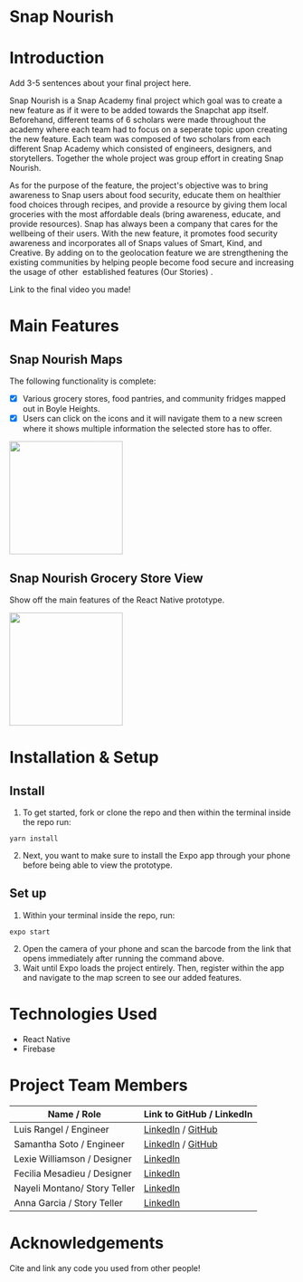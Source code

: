 # Snap Nourish

# Introduction

Add 3-5 sentences about your final project here. 

Snap Nourish is a Snap Academy final project which goal was to create a new feature as if it were to be added towards the Snapchat app itself. Beforehand, different teams of 6 scholars were made throughout the academy where each team had to focus on a seperate topic upon creating the new feature. Each team was composed of two scholars from each different Snap Academy which consisted of engineers, designers, and storytellers. Together the whole project was group effort in creating Snap Nourish.

As for the purpose of the feature, the project's objective was to bring awareness to Snap users about food security, educate them on healthier food choices through recipes, and provide a resource by giving them local groceries with the most affordable deals (bring awareness, educate, and provide resources). Snap has always been a company that cares for the wellbeing of their users. With the new feature, it promotes food security awareness and incorporates all of Snaps values of Smart, Kind, and Creative. By adding on to the geolocation feature we are strengthening the existing communities by helping people become food secure and increasing the usage of other  established features (Our Stories) .

Link to the final video you made!

# Main Features

## Snap Nourish Maps 

The following functionality is complete:

* [x] Various grocery stores, food pantries, and community fridges mapped out in Boyle Heights.
* [x] Users can click on the icons and it will navigate them to a new screen where it shows multiple information the selected store has to offer. 

<img src="https://i.imgur.com/agSvcgL.gif" width=200><br>


## Snap Nourish Grocery Store View 
Show off the main features of the React Native prototype.

<img src="https://i.imgur.com/rWIffts.gif" width=200><br>

# Installation & Setup

## Install

1. To get started, fork or clone the repo and then within the terminal inside the repo run:

```
yarn install
```

2. Next, you want to make sure to install the Expo app through your phone before being able to view the prototype.

## Set up

1. Within your terminal inside the repo, run:

```
expo start
```

2. Open the camera of your phone and scan the barcode from the link that opens immediately after running the command above. 
3. Wait until Expo loads the project entirely. Then, register within the app and navigate to the map screen to see our added features.

# Technologies Used

* React Native
* Firebase

# Project Team Members 

| Name / Role      | Link to GitHub / LinkedIn |
| ----------- | ----------- |
| Luis Rangel  / Engineer      | [LinkedIn](https://www.youtube.com/watch?v=dQw4w9WgXcQ) / [GitHub](https://github.com/luismr00)     |
| Samantha Soto / Engineer     | [LinkedIn](https://www.linkedin.com/in/samantha-soto-alejos/) / [GitHub](https://github.com/ssotoale)     |
| Lexie Williamson / Designer  | [LinkedIn](https://www.linkedin.com/in/lexiejwilliamson/)       |
| Fecilia Mesadieu / Designer  | [LinkedIn](https://www.linkedin.com/in/feliciamesadieu/)       |
| Nayeli Montano/ Story Teller | [LinkedIn](https://www.linkedin.com/in/nayeli-montano/)       |
| Anna Garcia / Story Teller   | [LinkedIn](https://www.linkedin.com/in/annangarcia/)       |

#  Acknowledgements

Cite and link any code you used from other people!
